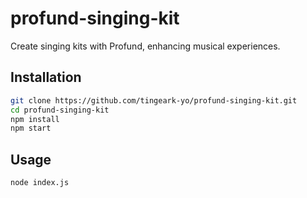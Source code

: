 # profund-singing-kit

Create singing kits with Profund, enhancing musical experiences.

## Installation

```bash
git clone https://github.com/tingeark-yo/profund-singing-kit.git
cd profund-singing-kit
npm install
npm start
```

## Usage
```bash
node index.js
```
